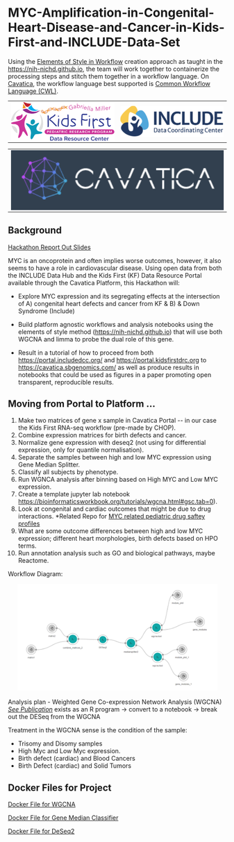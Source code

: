 

# MYC-Amplification-in-Congenital-Heart-Disease-and-Cancer-in-Kids-First-and-INCLUDE-Data-Set

Using the [Elements of Style in Workflow](https://github.com/NIH-NICHD/Kids-First-Elements-of-Style-Workflow-Creation-Maintenance) creation approach as taught in the https://nih-nichd.github.io, the team will work together to containerize the processing steps and stitch them together in a workflow language.   On [Cavatica](https://www.cavatica.org/), the workflow language best supported is [Common Workflow Language (CWL)](https://www.commonwl.org/).

|      |        |
| ------------- | --------------------------------------------------------------------------- |
| [<img src="img/kfdrc-logo-sm.png" width="750"  align=left>](https://kidsfirstdrc.org/) | [<img src="img/INCLUDEDataCoordinatingCenter.png" width="750" align=right> ](https://includedcc.org/)  |

|              |
| ------------ |
| [<img src="img/CAVATICALogo.png" width="750" align=center>](https://cavatica.sbgenomics.com) |

## Background
[Hackathon Report Out Slides](https://docs.google.com/presentation/d/1Imgrt_5ixc_17GnOkm1iBAEA8SeTevZ3ZVW117u0X9I/edit#slide=id.g244fa5fce02_11_8)

MYC is an oncoprotein and often implies worse outcomes, however, it also seems to have a role in cardiovascular disease. Using open data from both the INCLUDE Data Hub and the Kids First (KF) Data Resource Portal available through the Cavatica Platform, this Hackathon will:

* Explore MYC expression and its segregating effects at the intersection of A) congenital heart defects and cancer from KF & B) & Down Syndrome (Include)

* Build platform agnostic workflows and analysis notebooks using the elements of style method (https://nih-nichd.github.io) that will use both WGCNA and limma to probe the dual role of this gene.

* Result in a tutorial of how to proceed from both https://portal.includedcc.org/ and https://portal.kidsfirstdrc.org to https://cavatica.sbgenomics.com/ as well as produce results in notebooks that could be used as figures in a paper promoting open transparent, reproducible results.

## Moving from Portal to Platform …

1. Make two matrices of gene x sample in Cavatica Portal -- in our case the Kids First RNA-seq workflow (pre-made by CHOP).
2. Combine expression matrices for birth defects and cancer.
3. Normalize gene expression with deseq2 (not using for differential expression, only for quantile normalisation).
4. Separate the samples between high and low MYC expression using Gene Median Splitter.
5. Classify all subjects by phenotype.
6. Run WGNCA analysis after binning  based on High MYC and Low MYC expression.
7. Create a template jupyter lab notebook https://bioinformaticsworkbook.org/tutorials/wgcna.html#gsc.tab=0). 
8. Look at congenital and cardiac outcomes that might be due to drug interactions. *Related Repo for [MYC related pediatric drug saftey profiles](https://github.com/BioITHackathons/myc-related-pediatric-drug-safety-profiles)
9. What are some outcome differences between high and low MYC expression; different heart morphologies, birth defects based on HPO terms.
10. Run annotation analysis such as GO and biological pathways, maybe Reactome.

Workflow Diagram:

<p align="center">
  <img width="460" src="img/Splitter.PNG">
</p>

Analysis plan - Weighted Gene Co-expression Network Analysis (WGCNA) [*See Publication*](https://bmcbioinformatics.biomedcentral.com/articles/10.1186/1471-2105-9-559) exists as an R program -> convert to a notebook -> break out the DESeq from the WGCNA

Treatment in the WGCNA sense is the condition of the sample:
* Trisomy and Disomy samples
* High Myc and Low Myc expression.  
* Birth defect (cardiac) and Blood Cancers
* Birth Defect (cardiac) and Solid Tumors

## Docker Files for Project

[Docker File for WGCNA](https://github.com/NIH-NICHD/wgcna-docker)

[Docker File for Gene Median Classifier](https://github.com/NIH-NICHD/gene-median-splitter-docker)

[Docker File for DeSeq2](https://github.com/NIH-NICHD/deseq2-docker)


